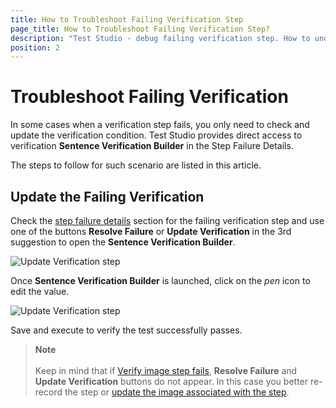 ```yaml
---
title: How to Troubleshoot Failing Verification Step 
page_title: How to Troubleshoot Failing Verification Step?
description: "Test Studio - debug failing verification step. How to understand what causes the test to fail. What options I have to debug or troubleshoot a failing verification. My test fails to  verify a value." 
position: 2
---
```

# Troubleshoot Failing Verification

In some cases when a verification step fails, you only need to check and update the verification condition. Test Studio provides direct access to verification __Sentence Verification Builder__ in the Step Failure Details.

The steps to follow for such scenario are listed in this article.

## Update the Failing Verification

Check the <a href="/automated-tests/test-results/step-failure-details" target="_blank">step failure details</a> section for the failing verification step and use one of the buttons __Resolve Failure__ or __Update Verification__ in the 3rd suggestion to open the __Sentence Verification Builder__.

![Update Verification step](/img/automated-tests/troubleshooting/update-verification/1Buttons.png)

Once __Sentence Verification Builder__ is launched, click on the _pen_ icon to edit the value.

![Update Verification step](/img/automated-tests/troubleshooting/update-verification/2EditValue.png)

Save and execute to verify the test successfully passes.

> __Note__
><br>
><br>
> Keep in mind that if <a href="/features/recorder/advanced-recording-tools/element-steps/verifications/image-verification#how-to-record-an-image-verification-step" target="_blank">Verify image step fails</a>, __Resolve Failure__ and __Update Verification__ buttons do not appear. In this case you better re-record the step or <a href="/automated-tests/elements/find-element-by-image#recording-new-image" target="_blank">update the image associated with the step</a>.
